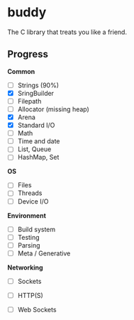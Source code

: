 # buddy

The C library that treats you like a friend.

## Progress

**Common**

- [ ] Strings (90%)
- [x] SringBuilder
- [ ] Filepath
- [ ] Allocator (missing heap)
- [x] Arena
- [x] Standard I/O
- [ ] Math
- [ ] Time and date
- [ ] List, Queue
- [ ] HashMap, Set

**OS**

- [ ] Files
- [ ] Threads
- [ ] Device I/O

**Environment**

- [ ] Build system
- [ ] Testing
- [ ] Parsing
- [ ] Meta / Generative

**Networking**

- [ ] Sockets
- [ ] HTTP(S)
- [ ] Web Sockets

